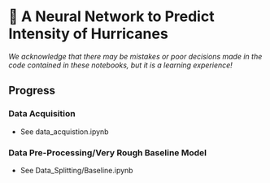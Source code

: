 # 🧠 A Neural Network to Predict Intensity of Hurricanes 

*We acknowledge that there may be mistakes or poor decisions made in the code contained in these notebooks, but it is a learning experience!*

## Progress

### Data Acquisition
- See data_acquistion.ipynb

### Data Pre-Processing/Very Rough Baseline Model
- See Data_Splitting/Baseline.ipynb

